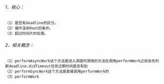 ###### 1、核心：
    （1）是否有deadline的区分。
    （2）循环渲染Root的条件。
    （3）超过时间片的处理。
###### 2、相关概念：
    （1）performAsyncWork这个方法是进入调度时调用的方法在调用performWork之前会先判断deadline.didTimeout任务过期时间是否有到
    （2）performSyncWork这个方法是直接调用performWork的
    （3）performWork